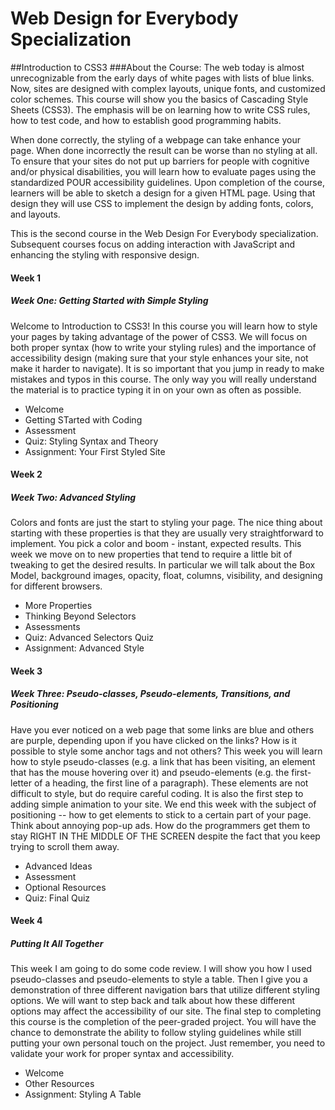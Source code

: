 # Web Design for Everybody Specialization
##Introduction to CSS3
###About the Course:
The web today is almost unrecognizable from the early days of white pages with lists of blue links.  Now, sites are designed with complex layouts, unique fonts, and customized color schemes.   This course will show you the basics of Cascading Style Sheets (CSS3).  The emphasis will be on learning how to write CSS rules, how to test code, and how to establish good programming habits.     

When done correctly, the styling of a webpage can take enhance your page.   When done incorrectly the result can be worse than no styling at all.    To ensure that your sites do not put up  barriers for people with cognitive and/or physical disabilities, you will learn how to evaluate pages using the standardized POUR accessibility guidelines.    Upon completion of the course, learners will be able to sketch a design for a given HTML page.  Using that design they will use CSS to implement the design by adding fonts, colors, and  layouts.    

This is the second course in the Web Design For Everybody specialization.   Subsequent courses focus on adding interaction with JavaScript and enhancing the styling with responsive design.

#### Week 1 
##### Week One: Getting Started with Simple Styling
Welcome to Introduction to CSS3! In this course you will learn how to style your pages by taking advantage of the power of CSS3. We will focus on both proper syntax (how to write your styling rules) and the importance of accessibility design (making sure that your style enhances your site, not make it harder to navigate). It is so important that you jump in ready to make mistakes and typos in this course. The only way you will really understand the material is to practice typing it in on your own as often as possible.

- Welcome
- Getting STarted with Coding
- Assessment
- Quiz: Styling Syntax and Theory
- Assignment: Your First Styled Site

#### Week 2
##### Week Two: Advanced Styling
Colors and fonts are just the start to styling your page. The nice thing about starting with these properties is that they are usually very straightforward to implement. You pick a color and boom - instant, expected results. This week we move on to new properties that tend to require a little bit of tweaking to get the desired results. In particular we will talk about the Box Model, background images, opacity, float, columns, visibility, and designing for different browsers.

- More Properties
- Thinking Beyond Selectors
- Assessments
- Quiz: Advanced Selectors Quiz
- Assignment: Advanced Style

#### Week 3
##### Week Three: Pseudo-classes, Pseudo-elements, Transitions, and Positioning
Have you ever noticed on a web page that some links are blue and others are purple, depending upon if you have clicked on the links? How is it possible to style some anchor tags and not others? This week you will learn how to style pseudo-classes (e.g. a link that has been visiting, an element that has the mouse hovering over it) and pseudo-elements (e.g. the first-letter of a heading, the first line of a paragraph). These elements are not difficult to style, but do require careful coding. It is also the first step to adding simple animation to your site. We end this week with the subject of positioning -- how to get elements to stick to a certain part of your page. Think about annoying pop-up ads. How do the programmers get them to stay RIGHT IN THE MIDDLE OF THE SCREEN despite the fact that you keep trying to scroll them away.

- Advanced Ideas
- Assessment
- Optional Resources
- Quiz: Final Quiz

#### Week 4
##### Putting It All Together
This week I am going to do some code review. I will show you how I used pseudo-classes and pseudo-elements to style a table. Then I give you a demonstration of three different navigation bars that utilize different styling options. We will want to step back and talk about how these different options may affect the accessibility of our site. The final step to completing this course is the completion of the peer-graded project. You will have the chance to demonstrate the ability to follow styling guidelines while still putting your own personal touch on the project. Just remember, you need to validate your work for proper syntax and accessibility.

- Welcome
- Other Resources
- Assignment: Styling A Table